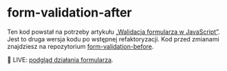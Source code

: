 # form-validation-after

Ten kod powstał na potrzeby artykułu [„Walidacja formularza w JavaScript”](https://devmentor.pl/b/walidacja-formularza-w-javascript). Jest to druga wersja kodu po wstępnej refaktoryzacji. Kod przed zmianami znajdziesz na repozytorium [form-validation-before](https://github.com/devmentor-pl/form-validation-before).

🎯 LIVE: [podgląd działania formularza](https://devmentor-pl.github.io/color-game-after/).
